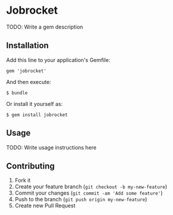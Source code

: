 # Jobrocket

TODO: Write a gem description

## Installation

Add this line to your application's Gemfile:

    gem 'jobrocket'

And then execute:

    $ bundle

Or install it yourself as:

    $ gem install jobrocket

## Usage

TODO: Write usage instructions here

## Contributing

1. Fork it
2. Create your feature branch (`git checkout -b my-new-feature`)
3. Commit your changes (`git commit -am 'Add some feature'`)
4. Push to the branch (`git push origin my-new-feature`)
5. Create new Pull Request
